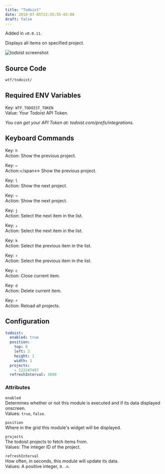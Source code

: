 ```yaml
---
title: "Todoist"
date: 2018-07-05T22:55:55-03:00
draft: false
---
```


Added in `v0.0.11`.

Displays all items on specified project.

<img src="/imgs/modules/todoist.png" alt="todoist screenshot" />

## Source Code

```bash
wtf/todoist/
```

## Required ENV Variables

<span class="caption">Key:</span> `WTF_TODOIST_TOKEN` <br />
<span class="caption">Value:</span> Your Todoist API Token. <br />

_You can get your API Token at: todoist.com/prefs/integrations._

## Keyboard Commands

<span class="caption">Key:</span> `h` <br />
<span class="caption">Action:</span> Show the previous project.

<span class="caption">Key:</span> `←` <br />
<span class="caption">Action:</span←> Show the previous project.

<span class="caption">Key:</span> `l` <br />
<span class="caption">Action:</span> Show the next project.

<span class="caption">Key:</span> `→` <br />
<span class="caption">Action:</span> Show the next project.

<span class="caption">Key:</span> `j` <br />
<span class="caption">Action:</span> Select the next item in the list.

<span class="caption">Key:</span> `↓` <br />
<span class="caption">Action:</span> Select the next item in the list.

<span class="caption">Key:</span> `k` <br />
<span class="caption">Action:</span> Select the previous item in the list.

<span class="caption">Key:</span> `↑` <br />
<span class="caption">Action:</span> Select the previous item in the list.

<span class="caption">Key:</span> `c` <br />
<span class="caption">Action:</span> Close current item.

<span class="caption">Key:</span> `d` <br />
<span class="caption">Action:</span> Delete current item.

<span class="caption">Key:</span> `r` <br />
<span class="caption">Action:</span> Reload all projects.

## Configuration

```yaml
todoist:
  enabled: true
  position:
    top: 0
    left: 2
    height: 1
    width: 1
  projects:
    - 122247497
  refreshInterval: 3600
```

### Attributes

`enabled` <br />
Determines whether or not this module is executed and if its data displayed onscreen. <br />
Values: `true`, `false`.

`position` <br />
Where in the grid this module's widget will be displayed. <br />

`projects` <br />
The todoist projects to fetch items from. <br />
Values: The integer ID of the project.

`refreshInterval` <br />
How often, in seconds, this module will update its data. <br />
Values: A positive integer, `0..n`.
